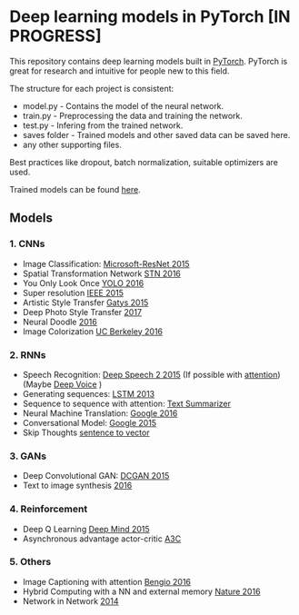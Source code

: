 # Deep learning models in PyTorch [IN PROGRESS]

This repository contains deep learning models built in [PyTorch](http://pytorch.org/). PyTorch is great for research and intuitive for people new to this field.

The structure for each project is consistent:
* model.py - Contains the model of the neural network.
* train.py - Preprocessing the data and training the network.
* test.py - Infering from the trained network.
* saves folder - Trained models and other saved data can be saved here.
* any other supporting files.

Best practices like dropout, batch normalization, suitable optimizers are used.

Trained models can be found [here](https://drive.google.com/open?id=0B24n6xHwJ0h0TW5mdWk2QTZIN0k).

## Models

### 1. CNNs
* Image Classification: [Microsoft-ResNet 2015](https://arxiv.org/pdf/1512.03385.pdf)
* Spatial Transformation Network [STN 2016](https://arxiv.org/pdf/1506.02025.pdf)
* You Only Look Once [YOLO 2016](https://arxiv.org/pdf/1506.02640.pdf)
* Super resolution [IEEE 2015](https://arxiv.org/pdf/1501.00092v3.pdf)
* Artistic Style Transfer [Gatys 2015](https://arxiv.org/pdf/1508.06576.pdf)
* Deep Photo Style Transfer [2017](https://arxiv.org/pdf/1703.07511v1.pdf)
* Neural Doodle [2016](https://arxiv.org/pdf/1603.01768.pdf)
* Image Colorization [UC Berkeley 2016](https://arxiv.org/pdf/1603.08511.pdf)

### 2. RNNs
* Speech Recognition: [Deep Speech 2 2015](https://arxiv.org/pdf/1512.02595.pdf) (If possible with [attention](https://arxiv.org/pdf/1508.04395.pdf)) (Maybe [Deep Voice](https://arxiv.org/pdf/1702.07825v2.pdf) )
* Generating sequences: [LSTM 2013](https://arxiv.org/pdf/1308.0850.pdf)
* Sequence to sequence with attention: [Text Summarizer](https://github.com/tensorflow/models/tree/master/textsum)
* Neural Machine Translation: [Google 2016](https://arxiv.org/pdf/1609.08144.pdf)
* Conversational Model: [Google 2015](https://arxiv.org/pdf/1506.05869.pdf)
* Skip Thoughts [sentence to vector](https://arxiv.org/pdf/1506.06726.pdf)

### 3. GANs
* Deep Convolutional GAN: [DCGAN 2015](https://arxiv.org/pdf/1511.06434.pdf)
* Text to image synthesis [2016](https://arxiv.org/pdf/1605.05396v2.pdf)

### 4. Reinforcement
* Deep Q Learning [Deep Mind 2015](https://storage.googleapis.com/deepmind-media/dqn/DQNNaturePaper.pdf)
* Asynchronous advantage actor-critic [A3C](https://arxiv.org/pdf/1602.01783.pdf)

### 5. Others
* Image Captioning with attention [Bengio 2016](https://arxiv.org/pdf/1502.03044.pdf)
* Hybrid Computing with a NN and external memory [Nature 2016](https://www.dropbox.com/s/0a40xi702grx3dq/2016-graves.pdf)
* Network in Network [2014](https://arxiv.org/pdf/1312.4400.pdf)
